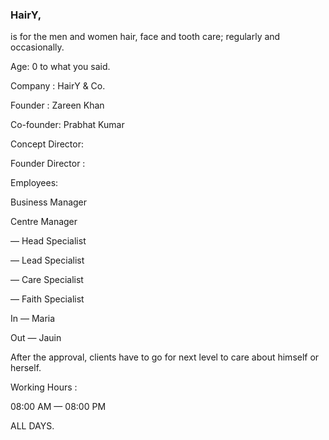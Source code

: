 ### HairY,

is for the men and women hair, face and tooth care; regularly and occasionally.

Age: 0 to what you said.

Company : HairY & Co.

Founder : Zareen Khan 

Co-founder: Prabhat Kumar 

Concept Director:

Founder Director :

Employees:

Business Manager

Centre Manager

 — Head Specialist
 
 — Lead Specialist
 
 — Care Specialist
 
 — Faith Specialist

 In — Maria
 
 Out — Jauin 

After the approval, clients have to go for next level to care about himself or herself.

Working Hours :

08:00 AM — 08:00 PM

ALL DAYS.
